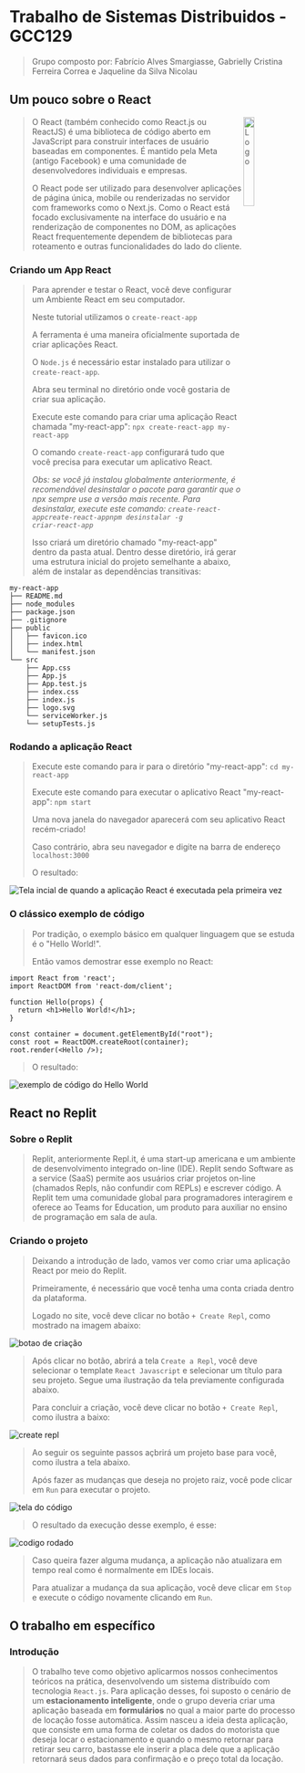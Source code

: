 # Trabalho de Sistemas Distribuidos - GCC129
> Grupo composto por: Fabrício Alves Smargiasse, Gabrielly Cristina Ferreira Correa e Jaqueline da Silva Nicolau
## Um pouco sobre o React
> <img alt="Logo" align="right" src="https://create-react-app.dev/img/logo.svg" width="20%" />
>O React (também conhecido como React.js ou ReactJS) é uma biblioteca de código aberto em JavaScript para construir interfaces de usuário baseadas em componentes. É mantido pela Meta (antigo Facebook) e uma comunidade de desenvolvedores individuais e empresas.
> 
> O React pode ser utilizado para desenvolver aplicações de página única, mobile ou renderizadas no servidor com frameworks como o Next.js. Como o React está focado exclusivamente na interface do usuário e na renderização de componentes no DOM, as aplicações React frequentemente dependem de bibliotecas para roteamento e outras funcionalidades do lado do cliente.
### Criando um App React
> Para aprender e testar o React, você deve configurar um Ambiente React em seu computador.
> 
> Neste tutorial utilizamos o <code>create-react-app</code>
>
> A ferramenta é uma maneira oficialmente suportada de criar aplicações React.
>
> O `Node.js` é necessário estar instalado para utilizar o <code>create-react-app</code>.
> 
> Abra seu terminal no diretório onde você gostaria de criar sua aplicação.
> 
> Execute este comando para criar uma aplicação React chamada "my-react-app": <code>npx create-react-app my-react-app</code>
>
> O comando <code>create-react-app</code> configurará tudo que você precisa para executar um aplicativo React.
>
> *Obs: se você já instalou globalmente anteriormente, é recomendável desinstalar o pacote para garantir que o npx sempre use a versão mais recente. Para desinstalar, execute este comando: <code>create-react-appcreate-react-appnpm desinstalar -g criar-react-app</code>*
>
> Isso criará um diretório chamado "my-react-app" dentro da pasta atual.
> Dentro desse diretório, irá gerar uma estrutura inicial do projeto semelhante a abaixo, além de instalar as dependências transitivas:
```
my-react-app
├── README.md
├── node_modules
├── package.json
├── .gitignore
├── public
│   ├── favicon.ico
│   ├── index.html
│   └── manifest.json
└── src
    ├── App.css
    ├── App.js
    ├── App.test.js
    ├── index.css
    ├── index.js
    ├── logo.svg
    └── serviceWorker.js
    └── setupTests.js
```
### Rodando a aplicação React
> Execute este comando para ir para o diretório "my-react-app": <code>cd my-react-app</code>
>
> Execute este comando para executar o aplicativo React "my-react-app": <code>npm start</code>
>
> Uma nova janela do navegador aparecerá com seu aplicativo React recém-criado!
>
> Caso contrário, abra seu navegador e digite na barra de endereço `localhost:3000`
>
> O resultado:
> 
![Tela incial de quando a aplicação React é executada pela primeira vez](https://www.w3schools.com/react/screenshot_myfirstreact.png)

### O clássico exemplo de código
> Por tradição, o exemplo básico em qualquer linguagem que se estuda é o "Hello World!".
>
> Então vamos demostrar esse exemplo no React:
```
import React from 'react';
import ReactDOM from 'react-dom/client';

function Hello(props) {
  return <h1>Hello World!</h1>;
}

const container = document.getElementById("root");
const root = ReactDOM.createRoot(container);
root.render(<Hello />);
```
> O resultado:
> 
![exemplo de código do Hello World](https://github.com/gabriellycorrea/TRABALHOSD/assets/110353094/5a3836f9-c8c4-416c-813a-8de77c283778)

## React no Replit
### Sobre o Replit 
> Replit, anteriormente Repl.it, é uma start-up americana e um ambiente de desenvolvimento integrado on-line (IDE). Replit sendo Software as a service (SaaS) permite aos usuários criar projetos on-line (chamados Repls, não confundir com REPLs) e escrever código. A Replit tem uma comunidade global para programadores interagirem e oferece ao Teams for Education, um produto para auxiliar no ensino de programação em sala de aula.
### Criando o projeto
> Deixando a introdução de lado, vamos ver como criar uma aplicação React por meio do Replit.
>
> Primeiramente, é necessário que você tenha uma conta criada dentro da plataforma.
>
> Logado no site, você deve clicar no botão `+ Create Repl`, como mostrado na imagem abaixo:
>
![botao de criação](https://github.com/gabriellycorrea/TRABALHOSD/assets/110353094/811315e2-dceb-495f-be29-ced86d39d329)

> Após clicar no botão, abrirá a tela `Create a Repl`, você deve selecionar o template `React Javascript` e selecionar um título para seu projeto. Segue uma ilustração da tela previamente configurada abaixo.
>
> Para concluir a criação, você deve clicar no botão `+ Create Repl`, como ilustra a baixo: 
>
![create repl](https://github.com/gabriellycorrea/TRABALHOSD/assets/110353094/cde977ce-97fd-48be-b518-28935bb7be36)
> Ao seguir os seguinte passos açbrirá um projeto base para você, como ilustra a tela abaixo.
>
> Após fazer as mudanças que deseja no projeto raiz, você pode clicar em `Run` para executar o projeto. 
>
![tela do código](https://github.com/gabriellycorrea/TRABALHOSD/assets/110353094/17ddb84d-99c6-4ccd-a482-0a4b55b48191)

> O resultado da execução desse exemplo, é esse: 
>
![codigo rodado](https://github.com/gabriellycorrea/TRABALHOSD/assets/110353094/746853c6-fe22-40c2-b6f9-de06594706b0)

> Caso queira fazer alguma mudança, a aplicação não atualizara em tempo real como é normalmente em IDEs locais.
>
> Para atualizar a mudança da sua aplicação, você deve clicar em `Stop` e execute o código novamente clicando em `Run`. 
>



## O trabalho em específico 
### Introdução
> O trabalho teve como objetivo aplicarmos nossos conhecimentos teóricos na prática, desenvolvendo um sistema distribuído com tecnologia `React.js`.
> Para aplicação desses, foi suposto o cenário de um <strong>estacionamento inteligente</strong>, onde o grupo deveria criar uma aplicação baseada em <strong>formulários</strong>
> no qual a maior parte do processo de locação fosse automática. Assim nasceu a ideia desta aplicação, que consiste em uma forma de coletar os dados do motorista que deseja locar o
> estacionamento e quando o mesmo retornar para retirar seu carro, bastasse ele inserir a placa dele que a aplicação retornará seus dados para confirmação e o preço total da locação.   
